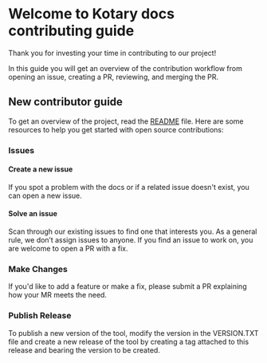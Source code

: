 # Welcome to Kotary docs contributing guide

Thank you for investing your time in contributing to our project!

In this guide you will get an overview of the contribution workflow from opening an issue, creating a PR, reviewing, and merging the PR.


## New contributor guide

To get an overview of the project, read the [README](README.md) file. Here are some resources to help you get started with open source contributions:

### Issues

#### Create a new issue

If you spot a problem with the docs or if a related issue doesn't exist, you can open a new issue. 

#### Solve an issue

Scan through our existing issues to find one that interests you. As a general rule, we don’t assign issues to anyone. If you find an issue to work on, you are welcome to open a PR with a fix.

### Make Changes

If you'd like to add a feature or make a fix, please submit a PR explaining how your MR meets the need.

### Publish Release

To publish a new version of the tool, modify the version in the VERSION.TXT file and create a new release of the tool by creating a tag attached to this release and bearing the version to be created.